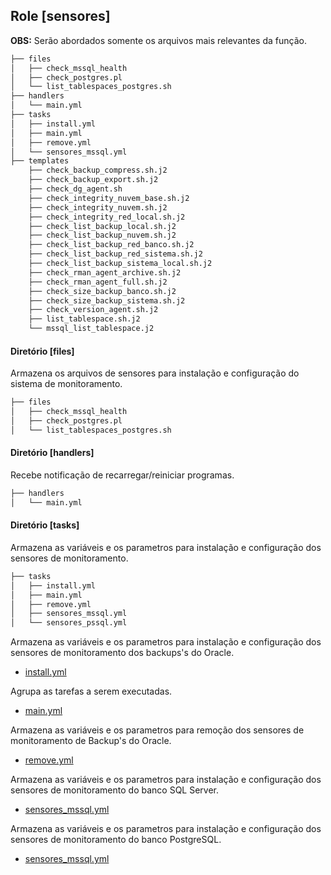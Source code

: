 ## **Role [sensores]**

**OBS:** Serão abordados somente os arquivos mais relevantes da função.

```bash
├── files
│   ├── check_mssql_health
│   ├── check_postgres.pl
│   └── list_tablespaces_postgres.sh
├── handlers
│   └── main.yml
├── tasks
│   ├── install.yml
│   ├── main.yml
│   ├── remove.yml
│   └── sensores_mssql.yml
├── templates
    ├── check_backup_compress.sh.j2
    ├── check_backup_export.sh.j2
    ├── check_dg_agent.sh
    ├── check_integrity_nuvem_base.sh.j2
    ├── check_integrity_nuvem.sh.j2
    ├── check_integrity_red_local.sh.j2
    ├── check_list_backup_local.sh.j2
    ├── check_list_backup_nuvem.sh.j2
    ├── check_list_backup_red_banco.sh.j2
    ├── check_list_backup_red_sistema.sh.j2
    ├── check_list_backup_sistema_local.sh.j2
    ├── check_rman_agent_archive.sh.j2
    ├── check_rman_agent_full.sh.j2
    ├── check_size_backup_banco.sh.j2
    ├── check_size_backup_sistema.sh.j2
    ├── check_version_agent.sh.j2
    ├── list_tablespace.sh.j2
    └── mssql_list_tablespace.j2
```

#### Diretório [files]

Armazena os arquivos de sensores para instalação e configuração do sistema de monitoramento.

```bash
├── files
│   ├── check_mssql_health
│   ├── check_postgres.pl
│   └── list_tablespaces_postgres.sh
```

#### Diretório [handlers]

Recebe notificação de recarregar/reiniciar programas.

```bash
├── handlers
│   └── main.yml
```

#### Diretório  [tasks]

Armazena as variáveis e os parametros para instalação e configuração dos sensores de monitoramento.

```bash
├── tasks
│   ├── install.yml
│   ├── main.yml
│   ├── remove.yml
│   ├── sensores_mssql.yml
│   └── sensores_pssql.yml
```

Armazena as variáveis e os parametros para instalação e configuração dos sensores de monitoramento dos backups's do Oracle.

 - [install.yml](roles/sensores/tasks/install.yml)
 
 Agrupa as tarefas a serem executadas. 

 - [main.yml](roles/sensores/tasks/main.yml)
 
 Armazena as variáveis e os parametros para remoção dos sensores de monitoramento de Backup's do Oracle.

 - [remove.yml](roles/sensores/tasks/remove.yml)
 
 Armazena as variáveis e os parametros para instalação e configuração dos sensores de monitoramento do banco SQL Server.

 - [sensores_mssql.yml](roles/sensores/tasks/sensores_mssql.yml)

Armazena as variáveis e os parametros para instalação e configuração dos sensores de monitoramento do banco PostgreSQL.

- [sensores_mssql.yml](roles/sensores/tasks/sensores_pssql.yml)